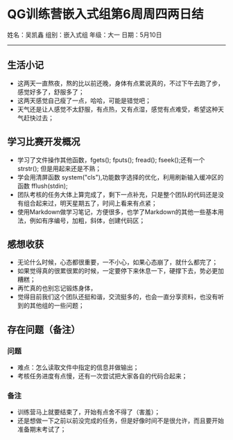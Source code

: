 # QG训练营嵌入式组第6周周四两日结

姓名：吴凯鑫              组别：嵌入式组               年级：大一              日期：5月10日

***

## 生活小记

- 这两天一直熬夜，熬的比以前还晚，身体有点累说真的，不过下午去跑了步，感觉好多了，舒服多了；
- 这两天感觉自己瘦了一点，哈哈，可能是错觉吧；
- 天气还是让人感觉不太舒服，有点热，又有点湿，感觉有点难受，希望这种天气赶快过去；

## 学习比赛开发概况

- 学习了文件操作其他函数，fgets(); fputs(); fread(); fseek();还有一个 strstr(); 但是用起来还是不熟；
- 学会用清屏函数 system("cls"),功能数字选择的优化，利用刷新输入缓冲区的函数 fflush(stdin); 
- 团队考核的任务大体上算完成了，剩下一点补充，只是整个团队的代码还是没有组合起来过，明天星期五了，时间上看来有点紧；
- 使用Markdown做学习笔记，方便很多，也学了Markdown的其他一些基本用法，例如有序编号，加粗，斜体，创建代码区；

## 感想收获

- 无论什么时候，心态都很重要，一不小心，如果心态崩了，就什么都完了；
- 如果觉得真的很累很累的时候，一定要停下来休息一下，硬撑下去，势必更加糟糕；
- 再忙真的也别忘记锻炼身体，
- 觉得目前我们这个团队还挺和谐，交流挺多的，也会一直分享资料，也没有听到的其他组的一些问题；

## 存在问题（备注）

### 问题

- 难点：怎么读取文件中指定的信息并做输出；
- 考核任务进度有点慢，还有一次尝试把大家各自的代码合起来；

### 备注

- 训练营马上就要结束了，开始有点舍不得了（害羞）；
- 还是想做一下之前以前没完成的任务，但是好像时间不是很允许，而且要开始准备期末考试了；